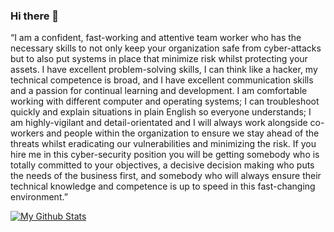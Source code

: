 ### Hi there 👋

“I am a confident, fast-working and attentive team worker who has the necessary skills to not only keep your organization safe from cyber-attacks but to also put systems in place that minimize risk whilst protecting your assets. I have excellent problem-solving skills, I can think like a hacker, my technical competence is broad, and I have excellent communication skills and a passion for continual learning and development. I am comfortable working with different computer and operating systems; I can troubleshoot quickly and explain situations in plain English so everyone understands; I am highly-vigilant and detail-orientated and I will always work alongside co-workers and people within the organization to ensure we stay ahead of the threats whilst eradicating our vulnerabilities and minimizing the risk. If you hire me in this cyber-security position you will be getting somebody who is totally committed to your objectives, a decisive decision making who puts the needs of the business first, and somebody who will always ensure their technical knowledge and competence is up to speed in this fast-changing environment.”

[![My Github Stats](https://github-readme-stats.vercel.app/api?username=WhatTheHacker)](https://github.com/anuraghazra/github-readme-stats)
